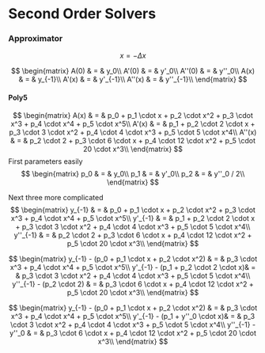 # Second Order Solvers




### Approximator


$$
x = -\Delta x
$$

$$
\begin{matrix}
A(0) & = & y_0\\
A'(0) & = & y'_0\\
A''(0) & = & y''_0\\
A(x) & = & y_{-1}\\
A'(x) & = & y'_{-1}\\
A''(x) & = & y''_{-1}\\
\end{matrix}
$$

#### Poly5

$$
\begin{matrix}
A(x) & = & p_0 + p_1 \cdot x + p_2 \cdot x^2 + p_3 \cdot x^3 + p_4 \cdot x^4
    + p_5 \cdot x^5\\
A'(x) & = & p_1 + p_2 \cdot 2 \cdot x + p_3 \cdot 3 \cdot x^2
    + p_4 \cdot 4 \cdot x^3 + p_5 \cdot 5 \cdot x^4\\
A''(x) & = & p_2 \cdot 2 + p_3 \cdot 6 \cdot x
    + p_4 \cdot 12 \cdot x^2 + p_5 \cdot 20 \cdot x^3\\
\end{matrix}
$$
First parameters easily
$$
\begin{matrix}
p_0 & = & y_0\\
p_1 & = & y'_0\\
p_2 & = & y''_0 / 2\\
\end{matrix}
$$

Next three more complicated
$$
\begin{matrix}
y_{-1} & = & p_0 + p_1 \cdot x + p_2 \cdot x^2 + p_3 \cdot x^3 + p_4 \cdot x^4
    + p_5 \cdot x^5\\
y'_{-1} & = & p_1 + p_2 \cdot 2 \cdot x + p_3 \cdot 3 \cdot x^2
    + p_4 \cdot 4 \cdot x^3 + p_5 \cdot 5 \cdot x^4\\
y''_{-1} & = & p_2 \cdot 2 + p_3 \cdot 6 \cdot x
    + p_4 \cdot 12 \cdot x^2 + p_5 \cdot 20 \cdot x^3\\
\end{matrix}
$$

$$
\begin{matrix}
y_{-1} - (p_0 + p_1 \cdot x + p_2 \cdot x^2) & = & p_3 \cdot x^3 + p_4 \cdot x^4
    + p_5 \cdot x^5\\
y'_{-1} - (p_1 + p_2 \cdot 2 \cdot x)& = & p_3 \cdot 3 \cdot x^2
    + p_4 \cdot 4 \cdot x^3 + p_5 \cdot 5 \cdot x^4\\
y''_{-1} - (p_2 \cdot 2) & = & p_3 \cdot 6 \cdot x
    + p_4 \cdot 12 \cdot x^2 + p_5 \cdot 20 \cdot x^3\\
\end{matrix}
$$

$$
\begin{matrix}
y_{-1} - (p_0 + p_1 \cdot x + p_2 \cdot x^2) & = & p_3 \cdot x^3 + p_4 \cdot x^4
    + p_5 \cdot x^5\\
y'_{-1} - (p_1 + y''_0 \cdot x)& = & p_3 \cdot 3 \cdot x^2
    + p_4 \cdot 4 \cdot x^3 + p_5 \cdot 5 \cdot x^4\\
y''_{-1} - y''_0 & = & p_3 \cdot 6 \cdot x
    + p_4 \cdot 12 \cdot x^2 + p_5 \cdot 20 \cdot x^3\\
\end{matrix}
$$
